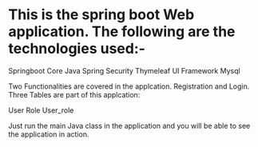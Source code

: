 # This is the spring boot Web application. The following are the technologies used:-

Springboot
Core Java
Spring Security
Thymeleaf UI Framework
Mysql

Two Functionalities are covered in the applcation. Registration and Login.
Three Tables are part of this applcation:

User
Role
User_role

Just run the main Java class in the application and you will be able to see the application in action.
